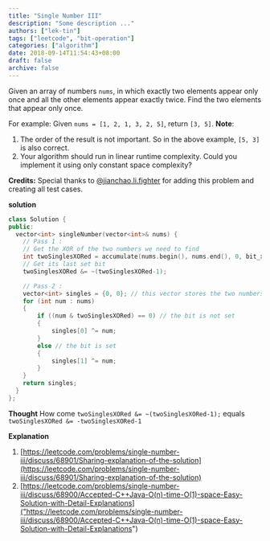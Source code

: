 ```yaml
---
title: "Single Number III"
description: "Some description ..."
authors: ["lek-tin"]
tags: ["leetcode", "bit-operation"]
categories: ["algorithm"]
date: 2018-09-14T11:54:43+08:00
draft: false
archive: false
---
```

Given an array of numbers `nums`, in which exactly two elements appear only once and all the other elements appear exactly twice. Find the two elements that appear only once.

For example:
Given `nums = [1, 2, 1, 3, 2, 5]`, return `[3, 5]`.
**Note**:

1. The order of the result is not important. So in the above example, `[5, 3]` is also correct.
2. Your algorithm should run in linear runtime complexity. Could you implement it using only constant space complexity?

**Credits:**
Special thanks to [@jianchao.li.fighter](https://leetcode.com/discuss/user/jianchao.li.fighter) for adding this problem and creating all test cases.

**solution**
```c++
class Solution {
public:
  vector<int> singleNumber(vector<int>& nums) {
    // Pass 1 : 
    // Get the XOR of the two numbers we need to find
    int twoSinglesXORed = accumulate(nums.begin(), nums.end(), 0, bit_xor<int>());
    // Get its last set bit
    twoSinglesXORed &= ~(twoSinglesXORed-1);

    // Pass 2 :
    vector<int> singles = {0, 0}; // this vector stores the two numbers we will return
    for (int num : nums)
    {
        if ((num & twoSinglesXORed) == 0) // the bit is not set
        {
            singles[0] ^= num;
        }
        else // the bit is set
        {
            singles[1] ^= num;
        }
    }
    return singles;
  }
};
```

**Thought**
How come 
`twoSinglesXORed &= ~(twoSinglesXORed-1);`
equals
`twoSinglesXORed &= -twoSinglesXORed-1`

**Explanation**
1. [https://leetcode.com/problems/single-number-iii/discuss/68901/Sharing-explanation-of-the-solution](https://leetcode.com/problems/single-number-iii/discuss/68901/Sharing-explanation-of-the-solution)
2. [https://leetcode.com/problems/single-number-iii/discuss/68900/Accepted-C++Java-O(n)-time-O(1)-space-Easy-Solution-with-Detail-Explanations]("https://leetcode.com/problems/single-number-iii/discuss/68900/Accepted-C++Java-O(n)-time-O(1)-space-Easy-Solution-with-Detail-Explanations")